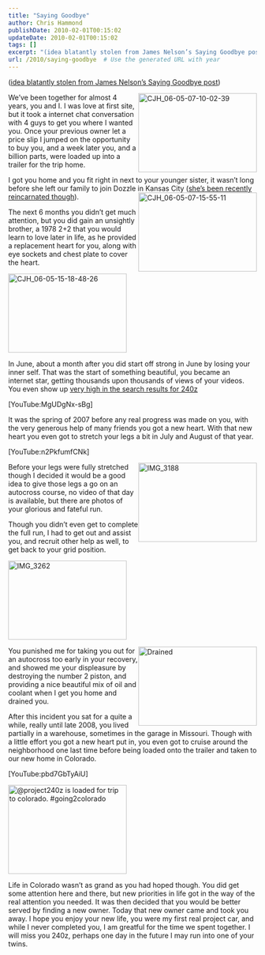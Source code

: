 ```yaml
---
title: "Saying Goodbye"
author: Chris Hammond
publishDate: 2010-02-01T00:15:02
updateDate: 2010-02-01T00:15:02
tags: []
excerpt: "(idea blatantly stolen from James Nelson’s Saying Goodbye post)  We’ve been together for almost 4 years, you and I. I was love at first site, but it took a internet chat conversation with 4 guys to get you where I wanted you. Once your previous owner let a price slip I jumped on the opportunity to buy you, and a week later you, and a billion parts, were loaded up into a trailer for the trip home. "
url: /2010/saying-goodbye  # Use the generated URL with year
---
```

<p>(<a href="https://mywifeisfaster.blogspot.com/2010/01/saying-goodbye.html" target="_blank">idea blatantly stolen from James Nelson’s Saying Goodbye post</a>)</p>  <p><a title="CJH_06-05-07-10-02-39 by chrishammond, on Flickr" href="https://www.flickr.com/photos/chammond/4140330336/"><img style="display: inline; margin-left: 0px; margin-right: 0px" alt="CJH_06-05-07-10-02-39" align="right" src="https://farm3.static.flickr.com/2488/4140330336_61e4511b6a_m.jpg" width="240" height="160" /></a>We’ve been together for almost 4 years, you and I. I was love at first site, but it took a internet chat conversation with 4 guys to get you where I wanted you. Once your previous owner let a price slip I jumped on the opportunity to buy you, and a week later you, and a billion parts, were loaded up into a trailer for the trip home. </p>  <p>I got you home and you fit right in next to your younger sister, it wasn’t long before she left our family to join Dozzle in Kansas City (<a href="https://www.project350z.com/" target="_blank">she’s been recently reincarnated though</a>). <a title="CJH_06-05-07-15-55-11 by chrishammond, on Flickr" href="https://www.flickr.com/photos/chammond/4139593465/"><img alt="CJH_06-05-07-15-55-11" align="right" src="https://farm3.static.flickr.com/2572/4139593465_736007c3d4_m.jpg" width="240" height="160" /></a></p>  <p>The next 6 months you didn’t get much attention, but you did gain an unsightly brother, a 1978 2+2 that you would learn to love later in life, as he provided a replacement heart for you, along with eye sockets and chest plate to cover the heart.</p> <a title="CJH_06-05-15-18-48-26 by chrishammond, on Flickr" href="https://www.flickr.com/photos/chammond/4321433512/"><img alt="CJH_06-05-15-18-48-26" src="https://farm3.static.flickr.com/2729/4321433512_984788c373_m.jpg" width="240" height="160" /></a>   <p>In June, about a month after you did start off strong in June by losing your inner self. That was the start of something beautiful, you became an internet star, getting thousands upon thousands of views of your videos. You even show up <a href="https://www.google.com/search?hl=en&amp;source=hp&amp;q=240z" target="_blank">very high in the search results for 240z</a>&#160;</p>  <p>[YouTube:MgUDgNx-sBg]</p>  <p>It was the spring of 2007 before any real progress was made on you, with the very generous help of many friends you got a new heart. With that new heart you even got to stretch your legs a bit in July and August of that year.</p>  <p>[YouTube:n2PkfumfCNk]</p>  <p><a title="IMG_3188 by chrishammond, on Flickr" href="https://www.flickr.com/photos/chammond/1099837993/"><img style="display: inline; margin-left: 0px; margin-right: 0px" alt="IMG_3188" align="right" src="https://farm2.static.flickr.com/1152/1099837993_3ca01e4aed_m.jpg" width="240" height="160" /></a>Before your legs were fully stretched though I decided it would be a good idea to give those legs a go on an autocross course, no video of that day is available, but there are photos of your glorious and fateful run.</p>  <p>Though you didn’t even get to complete the full run, I had to get out and assist you, and recruit other help as well, to get back to your grid position.</p> <a title="IMG_3262 by chrishammond, on Flickr" href="https://www.flickr.com/photos/chammond/1100201961/"><img alt="IMG_3262" src="https://farm2.static.flickr.com/1315/1100201961_16bcdff5fe_m.jpg" width="240" height="160" /></a>   <p><a title="Drained by chrishammond, on Flickr" href="https://www.flickr.com/photos/chammond/1121489208/"><img style="display: inline; margin-left: 0px; margin-right: 0px" alt="Drained" align="right" src="https://farm2.static.flickr.com/1107/1121489208_b95723354c_m.jpg" width="240" height="160" /></a>You punished me for taking you out for an autocross too early in your recovery, and showed me your displeasure by destroying the number 2 piston, and providing a nice beautiful mix of oil and coolant when I get you home and drained you.</p>  <p>After this incident you sat for a quite a while, really until late 2008, you lived partially in a warehouse, sometimes in the garage in Missouri. Though with a little effort you got a new heart put in, you even got to cruise around the neighborhood one last time before being loaded onto the trailer and taken to our new home in Colorado.</p>  <p>[YouTube:pbd7GbTyAiU]</p> <a title="@project240z is loaded for trip to colorado. #going2colorado by chrishammond, on Flickr" href="https://www.flickr.com/photos/chammond/3749868081/"><img alt="@project240z is loaded for trip to colorado. #going2colorado" src="https://farm3.static.flickr.com/2454/3749868081_c4bd798642_m.jpg" width="240" height="180" /></a>   <p>Life in Colorado wasn’t as grand as you had hoped though. You did get some attention here and there, but new priorities in life got in the way of the real attention you needed. It was then decided that you would be better served by finding a new owner. Today that new owner came and took you away. I hope you enjoy your new life, you were my first real project car, and while I never completed you, I am greatful for the time we spent together. I will miss you 240z, perhaps one day in the future I may run into one of your twins.</p>
